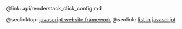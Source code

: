 @link: api/renderstack_click_config.md

@seolinktop: [javascript website framework](https://webix.com)
@seolink: [list in javascript](https://webix.com/widget/list/)